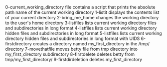 0-current_working_directory file contains a script that prints the absolute path name of the current working directory
1-listit displays the contents list of your current directory
2-bring_me_home changes the working directory to the user's home directory
3-listfiles lists current working directory files and subdirectories in long format
4-listfiles lists current working directory hidden files and subdirectories in long format
5-listfiles lists current working directory hidden files and subdirectories in long format with UIDS
6-firstdirectory creates a directory named my_first_directory in the /tmp/ directory
7-movethatfile moves betty file from tmp directory into my_first_directory subdirectory
8-firstdelete deletes betty from tmp/my_first_directory/
9-firstdirdeletion deletes my_first_directory
